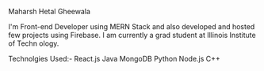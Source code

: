 Maharsh Hetal Gheewala

I'm Front-end Developer using MERN Stack and also developed and hosted few projects using Firebase. I am currently a grad student at Illinois Institute of Techn ology.

Technolgies Used:-
React.js
Java
MongoDB
Python
Node.js
C++
